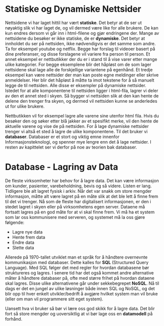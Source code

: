 # Statiske og Dynamiske Nettsider

Nettsidene vi har laget hittil har vært **statiske**. Det betyr at de ser ut nøyaktig slik vi har laget de, og vil dermed være like for alle brukere. De kan kun endres dersom vi går inn i html-filene og gjør endringene der. Mange av nettsidene du besøker er ikke statiske, de er **dynamiske**. Det betyr at innholdet du ser på nettsiden, ikke nødvendigvis er det samme som andre. Ta for eksempel youtube og netflix. Begge har forslag til videoer basert på dine preferanser, og disse forslagene vil variere fra person til person. Et annet eksempel er nettbutikker der du er i stand til å vise varer etter mange ulike kategorier. For begge eksemplene blir det håpløst om de som lager nettsidene skal lage alle de forskjellige variantene på egenhånd. Et tredje eksempel kan være nettsider der man kan poste egne meldinger eller skrive anmeldelser. Her blir det håpløst å måtte ta imot tekstene for å så manuelt legge de til nettsiden. Alle disse er eksempler på dynamiske nettsider. Istedet for at alle komponentene til nettsiden ligger i html-fila, lagrer vi deler av den et annet sted i skyen. Så bygger vi nettsiden slik at den kan hente de delene den trenger fra skyen, og dermed vil nettsiden kunne se anderledes ut for ulike brukere.

 Nettbutikken vil for eksempel lagre alle varene sine utenfor html fila. Hvis du besøker den og søker etter blå jakker av et spesifikt merke, vil den hente de aktuelle varene og vise de på nettsiden. For å lage dynamiske nettsider trenger vi altså et sted å lagre de ulike komponentene. Til det bruker vi **databaser**. Databaser er et stort og viktig emne innenfor Informasjonsteknologi, og spenner mye lengre enn det å lage nettsider. I resten av kapittelet ser vi derfor på noe av teorien bak databaser.

 # Database - Lagring av Data

De fleste virksomheter har behov for å lagre data. Det kan være informasjon om kunder, pasienter, varebeholdning, bevis og så videre. Listen er lang. Tidligere ble alt lagret fysisk i arkiv. Når det var snakk om store mengder informasjon, måtte alt være lagret på en måte slik at det ble lett å finne frem til det vi trenger. Nå som de fleste har digitalisert informasjonen, er den i stedet lagret i skyen eller på virksomhetens egen server. Dataene må fortsatt lagres på en god måte for at vi skal finne frem. Vi må ha et system som lar oss kommunisere med serveren, og systemet må la oss gjøre følgende:

* Lagre nye data
* Hente frem data
* Endre data
* Slette data 

Allerede på 1970-tallet utviklet man et språk for å håndtere overnevnte kommunikasjon med databaser. Dette kalles for **SQL** (Structured Query Language). Med SQL følger det med regler for hvordan databasene bør struktureres og lagres. I senere tid har det også kommet andre alternative måter å håndtere databaser på, ofte med større frihet på hvordan dataene skal lagres. Disse ulike alternativene går under sekkebegrepet **NoSQL**. Nå til dags er det en jungel av ulike løsninger både innen SQL og NoSQL, og det blir opp til hver enkelt utvikler/bedrift å avgjøre hvilket system man vil bruke (eller om man vil programmere sitt eget system).

Uansett hva vi bruker så bør vi lære oss god skikk for å lagre data. Det blir fort så store mengder og uoversiktlig at vi bør lage oss en **datamodell** på forhånd.